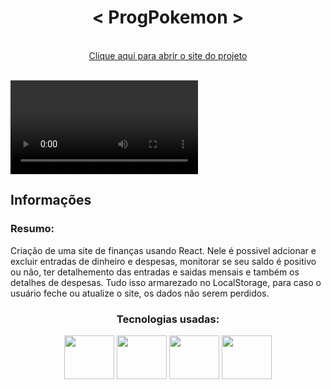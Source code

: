 <h1  align="center">< ProgPokemon ></h1>

 <br>
 <div align="center">
<a href="https://prog-finance.vercel.app">Clique aqui para abrir o site do projeto</a>
 </div>
 <br>
 
 <video src="https://user-images.githubusercontent.com/104663666/188271414-f5e91259-dfe1-48f1-8bf3-c3da71d55288.mp4"></video>
 <br>
 


<h2>Informações</h2>
  
<h3>Resumo:</h3>  Criação de uma site de finanças usando React. Nele é possivel adcionar e excluir entradas de dinheiro e despesas, monitorar se seu saldo é positivo ou não, ter detalhemento das entradas e saidas mensais e também os detalhes de despesas. Tudo isso armarezado no LocalStorage, para caso o usuário feche ou atualize o site, os dados não serem perdidos.
  
 <br>
 
<div align="center">
<h3>Tecnologias usadas:</h3>
 
 <div>
 <img height="70" width="80" src="https://cdn.jsdelivr.net/gh/devicons/devicon/icons/html5/html5-original.svg" />
 <img height="70" width="80" src="https://cdn.jsdelivr.net/gh/devicons/devicon/icons/css3/css3-original.svg" />
 <img height="70" width="80" src="https://cdn.jsdelivr.net/gh/devicons/devicon/icons/javascript/javascript-plain.svg" />
 <img height="70" width="80" src="https://cdn.jsdelivr.net/gh/devicons/devicon/icons/react/react-original.svg" />

  
 </div>
 </div>
